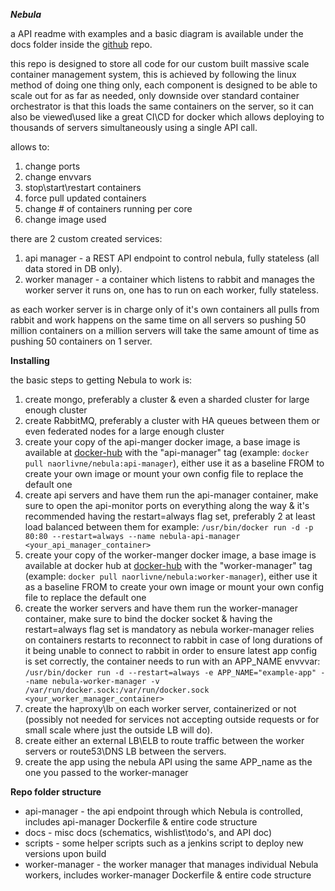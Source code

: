 ***Nebula***

a API readme with examples and a basic diagram is available under the docs folder inside the [github](https://github.com/naorlivne/nebula) repo.

this repo is designed to store all code for our custom built massive scale container management system, this is achieved by following the linux method of doing one thing only, each component is designed to be able to scale out for as far as needed, only downside over standard container orchestrator is that this loads the same containers on the server, so it can also be viewed\used like a great CI\CD for docker which allows deploying to thousands of servers simultaneously using a single API call.

allows to:
1. change ports
2. change envvars
3. stop\start\restart containers
4. force pull updated containers
5. change # of containers running per core
6. change image used

there are 2 custom created services:
1. api manager - a REST API endpoint to control nebula, fully stateless (all data stored in DB only).
2. worker manager - a container which listens to rabbit and manages the worker server it runs on, one has to run on each worker, fully stateless.

as each worker server is in charge only of it's own containers all pulls from rabbit and work happens on the same time on all servers so pushing 50 million containers on a million servers will take the same amount of time as pushing 50 containers on 1 server.

**Installing**

the basic steps to getting Nebula to work is:
1. create mongo, preferably a cluster & even a sharded cluster for large enough cluster
2. create RabbitMQ, preferably a cluster with HA queues between them or even federated nodes for a large enough cluster
3. create your copy of the api-manger docker image, a base image is available at [docker-hub](https://hub.docker.com/r/naorlivne/nebula/) with the "api-manager" tag (example: `docker pull naorlivne/nebula:api-manager`), either use it as a baseline FROM to create your own image or mount your own config file to replace the default one
4. create api servers and have them run the api-manager container, make sure to open the api-monitor ports on everything along the way & it's recommended having the restart=always flag set, preferably 2 at least load balanced between them for example:
 `/usr/bin/docker run -d -p 80:80 --restart=always --name nebula-api-manager <your_api_manager_container>`
5. create your copy of the worker-manger docker image, a base image is available at docker hub at [docker-hub](https://hub.docker.com/r/naorlivne/nebula/) with the "worker-manager" tag (example: `docker pull naorlivne/nebula:worker-manager`), either use it as a baseline FROM to create your own image or mount your own config file to replace the default one
6. create the worker servers and have them run the worker-manager container, make sure to bind the docker socket & having the restart=always flag set is mandatory as nebula worker-manager relies on containers restarts to reconnect to rabbit in case of long durations of it being unable to connect to rabbit in order to ensure latest app config is set correctly, the container needs to run with an APP_NAME envvvar:
 `/usr/bin/docker run -d --restart=always -e APP_NAME="example-app" --name nebula-worker-manager -v /var/run/docker.sock:/var/run/docker.sock <your_worker_manager_container>`
7. create the haproxy\lb on each worker server, containerized or not (possibly not needed for services not accepting outside requests or for small scale where just the outside LB will do).
8. create either an external LB\ELB to route traffic between the worker servers or route53\DNS LB between the servers.
9. create the app using the nebula API using the same APP_name as the one you passed to the worker-manager

**Repo folder structure**

* api-manager - the api endpoint through which Nebula is controlled, includes api-manager Dockerfile & entire code structure
* docs - misc docs (schematics, wishlist\todo's, and API doc)
* scripts - some helper scripts such as a jenkins script to deploy new versions upon build
* worker-manager - the worker manager that manages individual Nebula workers, includes worker-manager Dockerfile & entire code structure